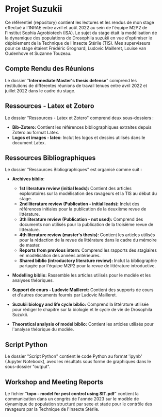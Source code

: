 # Projet Suzukii

Ce référentiel (repository) contient les lectures et les rendus de mon stage effectué à l'INRAE entre avril et août 2022 au sein de l'équipe M2P2 de l'Institut Sophia Agrobiotech (ISA). Le sujet du stage était la modélisation de la dynamique des populations de Drosophila suzukii en vue d'optimiser le déploiement de la Technique de l'Insecte Stérile (TIS). Mes superviseurs pour ce stage étaient Frédéric Grognard, Ludovic Mailleret, Louise van Oudenhove et Suzanne Touzeau.

## Compte Rendu des Réunions

Le dossier "**Intermediate Master's thesis defense**" comprend les restitutions de différentes réunions de travail tenues entre avril 2022 et juillet 2022 dans le cadre du stage.

## Ressources - Latex et Zotero

Le dossier "Ressources - Latex et Zotero" comprend deux sous-dossiers :

- **Bib-Zotero:** Contient les références bibliographiques extraites depuis Zotero au format Latex.
- **Logos et images - latex:** Inclut les logos et dessins utilisés dans le document Latex.

## Ressources Bibliographiques

Le dossier "Ressources Bibliographiques" est organisé comme suit :

- **Archives biblio:**
  - **1st literature review (initial leads):** Contient des articles exploratoires sur la modélisation des ravageurs et la TIS au début du stage.
  - **2nd literature review (Publication - initial leads):** Inclut des références initiales pour la publication de la deuxième revue de littérature.
  - **3th literature review (Publication - not used):** Comprend des documents non utilisés pour la publication de la troisième revue de littérature.
  - **4th literature review (master's thesis):** Contient les articles utilisés pour la rédaction de la revue de littérature dans le cadre du mémoire de master.
  - **Reports from previous intern:** Comprend les rapports des stagiaires en modélisation des années antérieures.
  - **Shared biblio (introductory literature review):** Inclut la bibliographie partagée par l'équipe M2P2 pour la revue de littérature introductive.

- **Modelling biblio:** Rassemble les articles utilisés pour le modèle et les analyses théoriques.

- **Support de cours - Ludovic Mailleret:** Contient des supports de cours et d'autres documents fournis par Ludovic Mailleret.

- **Suzukii biology and life cycle biblio:** Comprend la littérature utilisée pour rédiger le chapitre sur la biologie et le cycle de vie de Drosophila Suzukii.

- **Theoretical analysis of model biblio:** Contient les articles utilisés pour l'analyse théorique du modèle.

## Script Python

Le dossier "Script Python" contient le code Python au format 'ipynb' (Jupyter Notebook), avec les résultats sous forme de graphiques dans le sous-dossier "output".

## Workshop and Meeting Reports

Le fichier "**topo - model for pest control using SIT.pdf**" contient la communication dans un congrès de l'année 2023 sur le modèle de dynamique de population structuré par sexe et stade pour le contrôle des ravageurs par la Technique de l'Insecte Stérile.
